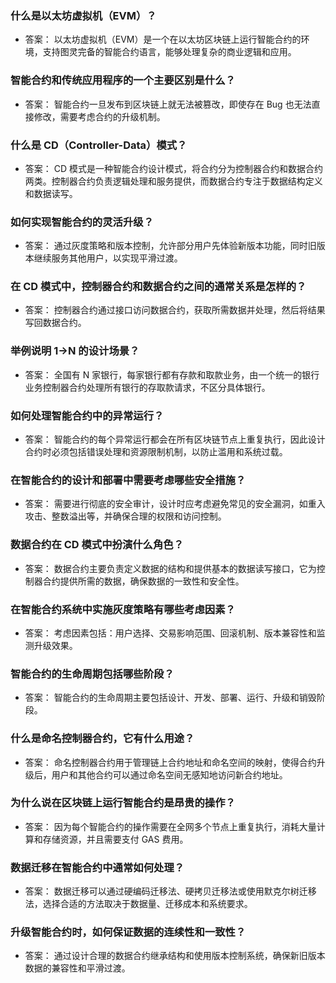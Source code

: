 
### 什么是以太坊虚拟机（EVM）？

- 答案： 以太坊虚拟机（EVM）是一个在以太坊区块链上运行智能合约的环境，支持图灵完备的智能合约语言，能够处理复杂的商业逻辑和应用。

### 智能合约和传统应用程序的一个主要区别是什么？

- 答案： 智能合约一旦发布到区块链上就无法被篡改，即使存在 Bug 也无法直接修改，需要考虑合约的升级机制。

### 什么是 CD（Controller-Data）模式？

- 答案： CD 模式是一种智能合约设计模式，将合约分为控制器合约和数据合约两类。控制器合约负责逻辑处理和服务提供，而数据合约专注于数据结构定义和数据读写。

### 如何实现智能合约的灵活升级？

- 答案： 通过灰度策略和版本控制，允许部分用户先体验新版本功能，同时旧版本继续服务其他用户，以实现平滑过渡。

### 在 CD 模式中，控制器合约和数据合约之间的通常关系是怎样的？

- 答案： 控制器合约通过接口访问数据合约，获取所需数据并处理，然后将结果写回数据合约。

### 举例说明 1->N 的设计场景？

- 答案： 全国有 N 家银行，每家银行都有存款和取款业务，由一个统一的银行业务控制器合约处理所有银行的存取款请求，不区分具体银行。

### 如何处理智能合约中的异常运行？

- 答案： 智能合约的每个异常运行都会在所有区块链节点上重复执行，因此设计合约时必须包括错误处理和资源限制机制，以防止滥用和系统过载。

### 在智能合约的设计和部署中需要考虑哪些安全措施？

- 答案： 需要进行彻底的安全审计，设计时应考虑避免常见的安全漏洞，如重入攻击、整数溢出等，并确保合理的权限和访问控制。

### 数据合约在 CD 模式中扮演什么角色？

- 答案： 数据合约主要负责定义数据的结构和提供基本的数据读写接口，它为控制器合约提供所需的数据，确保数据的一致性和安全性。

### 在智能合约系统中实施灰度策略有哪些考虑因素？

- 答案： 考虑因素包括：用户选择、交易影响范围、回滚机制、版本兼容性和监测升级效果。

### 智能合约的生命周期包括哪些阶段？

- 答案： 智能合约的生命周期主要包括设计、开发、部署、运行、升级和销毁阶段。

### 什么是命名控制器合约，它有什么用途？

- 答案： 命名控制器合约用于管理链上合约地址和命名空间的映射，使得合约升级后，用户和其他合约可以通过命名空间无感知地访问新合约地址。

### 为什么说在区块链上运行智能合约是昂贵的操作？

- 答案： 因为每个智能合约的操作需要在全网多个节点上重复执行，消耗大量计算和存储资源，并且需要支付 GAS 费用。

### 数据迁移在智能合约中通常如何处理？

- 答案： 数据迁移可以通过硬编码迁移法、硬拷贝迁移法或使用默克尔树迁移法，选择合适的方法取决于数据量、迁移成本和系统要求。

### 升级智能合约时，如何保证数据的连续性和一致性？

- 答案： 通过设计合理的数据合约继承结构和使用版本控制系统，确保新旧版本数据的兼容性和平滑过渡。